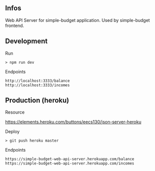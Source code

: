Infos
-----

Web API Server for simple-budget application.
Used by simple-budget frontend.

Development
-----------

Run  

```
> npm run dev
```

Endpoints  

```
http://localhost:3333/balance
http://localhost:3333/incomes
```

Production (heroku)
-------------------

Resource  

https://elements.heroku.com/buttons/eecs130/json-server-heroku  

Deploy  

```
> git push heroku master
```

Endpoints  

```
https://simple-budget-web-api-server.herokuapp.com/balance
https://simple-budget-web-api-server.herokuapp.com/incomes
```